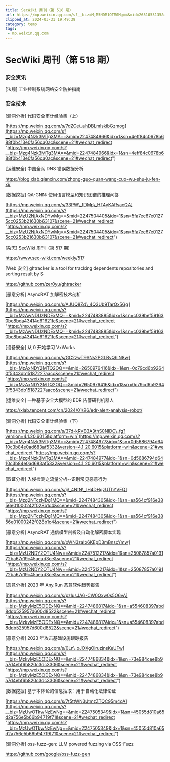 ```yaml
---
title: SecWiki 周刊（第 518 期）
url: https://mp.weixin.qq.com/s?__biz=MjM5NDM1OTM0Mg==&mid=2651053135&idx=1&sn=a9f530d51663ccfaf83415cf3d1e2559&chksm=bd7f8d0e8a080418f47db07b60403fe207508da0786d665a8a35c8074dafd2182ffc5d9b51f0&mpshare=1&scene=1&srcid=0216II1YOidbdgtNHWJcG4KV&sharer_shareinfo=0bd2910ea3bc1256d890b3f75e3e28f1&sharer_shareinfo_first=0bd2910ea3bc1256d890b3f75e3e28f1#rd
clipped_at: 2024-03-31 19:49:39
category: temp
tags: 
 - mp.weixin.qq.com
---
```



# SecWiki 周刊（第 518 期）

### 安全资讯

\[法规\] 工业控制系统网络安全防护指南

### 安全技术

\[漏洞分析\] 代码安全审计经验集（上）

[https://mp.weixin.qq.com/s/7dZCe\_ahDBLmIskibGzmog](https://mp.weixin.qq.com/s?__biz=Mzg4Nzk3MTg3MA==&mid=2247484966&idx=1&sn=4eff84c0678b688f0b413e0fa56ca0ac&scene=21#wechat_redirect "https://mp.weixin.qq.com/s?__biz=Mzg4Nzk3MTg3MA==&mid=2247484966&idx=1&sn=4eff84c0678b688f0b413e0fa56ca0ac&scene=21#wechat_redirect")

\[运维安全\] 中国全网 DNS 错误数据分析

https://blog.xlab.qianxin.com/zhong-guo-quan-wang-cuo-wu-shu-ju-fen-xi/

\[数据挖掘\] QA-GNN: 使用语言模型和知识图谱的推理问答

[https://mp.weixin.qq.com/s/33PW\_fDMp\_HT4yKARsacQA](https://mp.weixin.qq.com/s?__biz=MzU2NjAxNDYwMg==&mid=2247504405&idx=1&sn=5fa7ec67e01275cc0253b21630b63107&scene=21#wechat_redirect "https://mp.weixin.qq.com/s?__biz=MzU2NjAxNDYwMg==&mid=2247504405&idx=1&sn=5fa7ec67e01275cc0253b21630b63107&scene=21#wechat_redirect")

\[杂志\] SecWiki 周刊（第 517 期)

https://www.sec-wiki.com/weekly/517

\[Web 安全\] ghtracker is a tool for tracking dependents repositories and sorting result by S

https://github.com/zer0yu/ghtracker

\[恶意分析\] AsyncRAT 加解密技术剖析

[https://mp.weixin.qq.com/s/AJUQ8Zd\_4Q3Ub9TarQx5Gg](https://mp.weixin.qq.com/s?__biz=MzAwNDUzNDExMQ==&mid=2247483885&idx=1&sn=c039bef591630be8bda43414d61621fc&scene=21#wechat_redirect "https://mp.weixin.qq.com/s?__biz=MzAwNDUzNDExMQ==&mid=2247483885&idx=1&sn=c039bef591630be8bda43414d61621fc&scene=21#wechat_redirect")

\[设备安全\] 从 0 开始学习 VxWorks

[https://mp.weixin.qq.com/s/GC2zwT9SNs2PGLBvQhiN8w](https://mp.weixin.qq.com/s?__biz=MzAxNDY2MTQ2OQ==&mid=2650976416&idx=1&sn=0c79cd6b92640f5343db15187227aacc&scene=21#wechat_redirect "https://mp.weixin.qq.com/s?__biz=MzAxNDY2MTQ2OQ==&mid=2650976416&idx=1&sn=0c79cd6b92640f5343db15187227aacc&scene=21#wechat_redirect")

\[运维安全\] 一种基于安全大模型的 EDR 告警研判机器人

https://xlab.tencent.com/cn/2024/01/26/edr-alert-analysis-robot/

\[漏洞分析\] 代码安全审计经验集（下）

[https://mp.weixin.qq.com/s/37d-kRV83A3thS0NlDO\_fg?version=4.1.20.6015&platform=win](https://mp.weixin.qq.com/s?__biz=Mzg4Nzk3MTg3MA==&mid=2247484977&idx=1&sn=0d5686794d6410c3b84e0ad683af5332&version=4.1.20.6015&platform=win&scene=21#wechat_redirect "https://mp.weixin.qq.com/s?__biz=Mzg4Nzk3MTg3MA==&mid=2247484977&idx=1&sn=0d5686794d6410c3b84e0ad683af5332&version=4.1.20.6015&platform=win&scene=21#wechat_redirect")

\[取证分析\] 入侵检测之流量分析--识别常见恶意行为

[https://mp.weixin.qq.com/s/ij\_4NtN\_IH4DHgzUThYVEQ](https://mp.weixin.qq.com/s?__biz=Mzg2NTczNDg1MQ==&mid=2247484305&idx=1&sn=ea564cf916e3856e01000242f028b1c4&scene=21#wechat_redirect "https://mp.weixin.qq.com/s?__biz=Mzg2NTczNDg1MQ==&mid=2247484305&idx=1&sn=ea564cf916e3856e01000242f028b1c4&scene=21#wechat_redirect")

\[恶意分析\] AsyncRAT 通信模型剖析及自动化解密脚本实现

[https://mp.weixin.qq.com/s/oWN3zaIx6KEpD3mBnscYmw](https://mp.weixin.qq.com/s?__biz=MzU2NDY2OTU4Nw==&mid=2247512217&idx=1&sn=25087857a019172ba67c19c45aead3ce&scene=21#wechat_redirect "https://mp.weixin.qq.com/s?__biz=MzU2NDY2OTU4Nw==&mid=2247512217&idx=1&sn=25087857a019172ba67c19c45aead3ce&scene=21#wechat_redirect")

\[恶意分析\] 2023 年 Any.Run 恶意软件趋势报告

[https://mp.weixin.qq.com/s/pzIusJA6-CW0Qxw0s5O6vA](https://mp.weixin.qq.com/s?__biz=MzkyMzE5ODExNQ==&mid=2247486817&idx=1&sn=a554608397abd8ddb525957d600d8522&scene=21#wechat_redirect "https://mp.weixin.qq.com/s?__biz=MzkyMzE5ODExNQ==&mid=2247486817&idx=1&sn=a554608397abd8ddb525957d600d8522&scene=21#wechat_redirect")

\[恶意分析\] 2023 年攻击基础设施跟踪报告

[https://mp.weixin.qq.com/s/0Ln\_xJOXgOiruzjnsKeUFw](https://mp.weixin.qq.com/s?__biz=MzkyMzE5ODExNQ==&mid=2247486834&idx=1&sn=73e984cee8b9a7d4ebf6b820c3dc3306&scene=21#wechat_redirect "https://mp.weixin.qq.com/s?__biz=MzkyMzE5ODExNQ==&mid=2247486834&idx=1&sn=73e984cee8b9a7d4ebf6b820c3dc3306&scene=21#wechat_redirect")

\[数据挖掘\] 基于本体论的信息抽取：用于自动化法律论证

[https://mp.weixin.qq.com/s/7t5ttWN3JtmzZTQC95m4oA](https://mp.weixin.qq.com/s?__biz=MzUwOTkwNzEwNg==&mid=2247505349&idx=1&sn=45055d810a65d2a756e5b66b94719f71&scene=21#wechat_redirect "https://mp.weixin.qq.com/s?__biz=MzUwOTkwNzEwNg==&mid=2247505349&idx=1&sn=45055d810a65d2a756e5b66b94719f71&scene=21#wechat_redirect")

\[漏洞分析\] oss-fuzz-gen: LLM powered fuzzing via OSS-Fuzz

https://github.com/google/oss-fuzz-gen